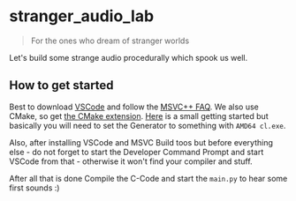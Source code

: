 # stranger_audio_lab

> For the ones who dream of stranger worlds


Let's build some strange audio procedurally which spook us well.


## How to get started

Best to download [VSCode](https://code.visualstudio.com/) and follow the [MSVC++ FAQ](https://code.visualstudio.com/docs/cpp/config-msvc). We also use CMake, so get [the CMake extension](https://marketplace.visualstudio.com/items/?itemName=ms-vscode.cmake-tools). [Here](https://code.visualstudio.com/docs/cpp/cmake-quickstart) is a small getting started but basically you will need to set the Generator to something with `AMD64 cl.exe`.

Also, after installing VSCode and MSVC Build toos but before everything else - do not forget to start the Developer Command Prompt and start VSCode from that - otherwise it won't find your compiler and stuff.

After all that is done Compile the C-Code and start the `main.py` to hear some first sounds :)
